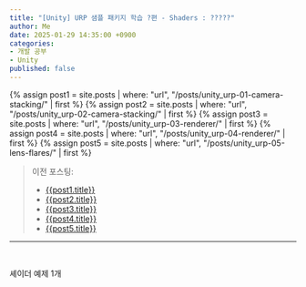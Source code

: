 ```yaml
---
title: "[Unity] URP 샘플 패키지 학습 ?편 - Shaders : ?????"
author: Me
date: 2025-01-29 14:35:00 +0900
categories:
- 개발 공부
- Unity
published: false
---
```


{% assign post1 = site.posts | where: "url", "/posts/unity_urp-01-camera-stacking/" | first %}
{% assign post2 = site.posts | where: "url", "/posts/unity_urp-02-camera-stacking/" | first %}
{% assign post3 = site.posts | where: "url", "/posts/unity_urp-03-renderer/" | first %}
{% assign post4 = site.posts | where: "url", "/posts/unity_urp-04-renderer/" | first %}
{% assign post5 = site.posts | where: "url", "/posts/unity_urp-05-lens-flares/" | first %}


> 이전 포스팅:
> - [{{post1.title}}]({{post1.url}})
> - [{{post2.title}}]({{post2.url}})
> - [{{post3.title}}]({{post3.url}})
> - [{{post4.title}}]({{post4.url}})
> - [{{post5.title}}]({{post5.url}})

---
<br/>

셰이더 예제 1개
